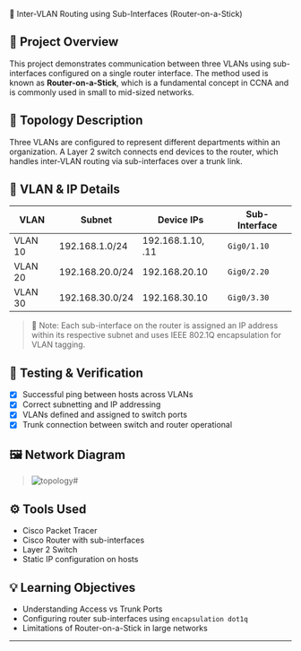 🚦 Inter-VLAN Routing using Sub-Interfaces (Router-on-a-Stick)

## 📘 Project Overview
This project demonstrates communication between three VLANs using sub-interfaces configured on a single router interface. The method used is known as **Router-on-a-Stick**, which is a fundamental concept in CCNA and is commonly used in small to mid-sized networks.

## 🧱 Topology Description
Three VLANs are configured to represent different departments within an organization. A Layer 2 switch connects end devices to the router, which handles inter-VLAN routing via sub-interfaces over a trunk link.

## 🧩 VLAN & IP Details

| VLAN    | Subnet            | Device IPs                | Sub-Interface     |
|---------|-------------------|---------------------------|-------------------|
| VLAN 10 | 192.168.1.0/24    | 192.168.1.10, .11         | `Gig0/1.10`       |
| VLAN 20 | 192.168.20.0/24   | 192.168.20.10             | `Gig0/2.20`       |
| VLAN 30 | 192.168.30.0/24   | 192.168.30.10             | `Gig0/3.30`       |

> 📝 Note: Each sub-interface on the router is assigned an IP address within its respective subnet and uses IEEE 802.1Q encapsulation for VLAN tagging.

## 🧪 Testing & Verification

- [x] Successful ping between hosts across VLANs
- [x] Correct subnetting and IP addressing
- [x] VLANs defined and assigned to switch ports
- [x] Trunk connection between switch and router operational

## 🖼 Network Diagram
> ![topology](https://github.com/user-attachments/assets/9f693ae9-f260-4a6c-b825-54abfcf9eb09)#

## ⚙️ Tools Used
- Cisco Packet Tracer
- Cisco Router with sub-interfaces
- Layer 2 Switch
- Static IP configuration on hosts

## 💡 Learning Objectives
- Understanding Access vs Trunk Ports
- Configuring router sub-interfaces using `encapsulation dot1q`
- Limitations of Router-on-a-Stick in large networks

---
